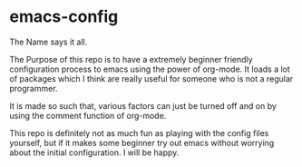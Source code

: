 # emacs-config
The Name says it all. 

The Purpose of this repo is to have a extremely beginner friendly configuration process to 
emacs using the power of org-mode. It loads a lot of packages which I think are really useful for
someone who is not a regular programmer. 

It is made so such that, various factors can just be turned off and on by using the comment function of org-mode.

This repo is definitely not as much fun as playing with the config files yourself, but if it makes some beginner try out emacs
without worrying about the initial configuration. I will be happy.

